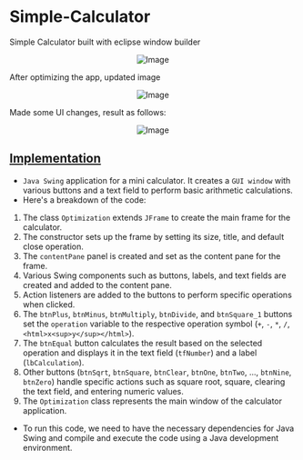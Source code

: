 # Simple-Calculator
Simple Calculator built with eclipse window builder

<p align="center">
  <img src="https://user-images.githubusercontent.com/24220136/222349940-2a0b1a8b-7dd1-4017-80e7-a46daf4d863b.png" alt="Image">
</p>

After optimizing the app, updated image

<p align="center">
  <img src="https://user-images.githubusercontent.com/24220136/222895887-f81f0102-954b-4493-830f-6e78c1727b43.png" alt="Image">
</p>

Made some UI changes, result as follows: 

<p align="center">
  <img src="https://user-images.githubusercontent.com/24220136/224937347-f1d8a57d-e076-4989-bd54-7390d936f5c7.png" alt="Image">
</p>

## [Implementation](https://github.com/af4092/Mini-Calculator/blob/main/Mini_Calculator/src/com/Login/OptimizationUI.java)

- `Java Swing` application for a mini calculator. It creates a `GUI window` with various buttons and a text field to perform basic arithmetic calculations.
- Here's a breakdown of the code:

1. The class `Optimization` extends `JFrame` to create the main frame for the calculator.
2. The constructor sets up the frame by setting its size, title, and default close operation.
3. The `contentPane` panel is created and set as the content pane for the frame.
4. Various Swing components such as buttons, labels, and text fields are created and added to the content pane.
5. Action listeners are added to the buttons to perform specific operations when clicked.
6. The `btnPlus`, `btnMinus`, `btnMultiply`, `btnDivide`, and `btnSquare_1` buttons set the `operation` variable to the respective operation symbol (`+`, `-`, `*`, `/`, `<html>x<sup>y</sup></html>`).
7. The `btnEqual` button calculates the result based on the selected operation and displays it in the text field (`tfNumber`) and a label (`lbCalculation`).
8. Other buttons (`btnSqrt`, `btnSquare`, `btnClear`, `btnOne`, `btnTwo`, ..., `btnNine`, `btnZero`) handle specific actions such as square root, square, clearing the text field, and entering numeric values.
9. The `Optimization` class represents the main window of the calculator application.

- To run this code, we need to have the necessary dependencies for Java Swing and compile and execute the code using a Java development environment.
